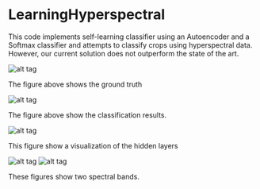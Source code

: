 # LearningHyperspectral
This code implements self-learning classifier using an Autoencoder and a Softmax classifier 
and attempts to classify crops using hyperspectral data. However, our current solution does not outperform the state of the art.  


![alt tag](https://github.com/researcher111/LearningHyperspectral/blob/master/starter-Pines/groundTruth.png?raw=true)

The figure above shows the ground truth

![alt tag](https://github.com/researcher111/LearningHyperspectral/blob/master/My%20results.png?raw=true)

The figure above show the classification results. 



![alt tag](https://github.com/researcher111/LearningHyperspectral/blob/master/starter-Pines/patch%20samples.png?raw=true)

This figure show a visualization of the hidden layers

![alt tag](https://github.com/researcher111/LearningHyperspectral/blob/master/starter-Pines/band10.png)
![alt tag](https://github.com/researcher111/LearningHyperspectral/blob/master/starter-Pines/band50.png)

These figures show two spectral bands. 

